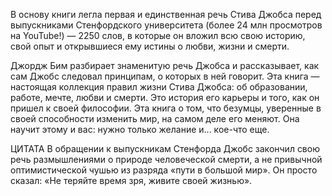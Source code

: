 В основу книги легла первая и единственная речь Стива Джобса перед выпускниками Стенфордского университета (более 24 млн просмотров на YouTube!) — 2250 слов, в которые он вложил всю свою историю, свой опыт и открывшиеся ему истины о любви, жизни и смерти.

Джордж Бим разбирает знаменитую речь Джобса и рассказывает, как сам Джобс следовал принципам, о которых в ней говорит. Эта книга — настоящая коллекция правил жизни Стива Джобса: об образовании, работе, мечте, любви и смерти. Это история его карьеры и того, как он пришел к своей философии. Эта книга о том, что безумцы, уверенные в своей способности изменить мир, на самом деле его меняют. Она научит этому и вас: нужно только желание и... кое-что еще.

ЦИТАТА
В обращении к выпускникам Стенфорда Джобс закончил свою речь размышлениями о природе человеческой смерти, а не привычной оптимистической чушью из разряда «пути в большой мир». Он просто сказал: «Не теряйте время зря, живите своей жизнью».
